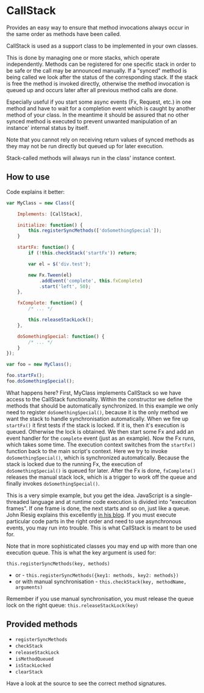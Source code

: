 CallStack
===========

Provides an easy way to ensure that method invocations always occur in the same order as methods have been called.

CallStack is used as a support class to be implemented in your own classes.

This is done by managing one or more stacks, which operate independently. Methods can be registered for one specific stack in order to be safe or the call may be announced manually. If a "synced" method is being called we look after the status of the corresponding stack. If the stack is free the method is invoked directly, otherwise the method invocation is queued up and occurs later after all previous method calls are done.

Especially useful if you start some async events (Fx, Request, etc.) in one method and have to wait for a completion event which is caught by another method of your class. In the meantime it should be assured that no other synced method is executed to prevent unwanted manipulation of an instance' internal status by itself.

Note that you cannot rely on receiving return values of synced methods as they may not be run directly but queued up for later execution.

Stack-called methods will always run in the class' instance context.

How to use
----------

Code explains it better:

``` js
var MyClass = new Class({

    Implements: [CallStack],

    initialize: function() {
        this.registerSyncMethods(['doSomethingSpecial']);
    }

    startFx: function() {
        if (!this.checkStack('startFx')) return;

        var el = $('div.test');

        new Fx.Tween(el)
            .addEvent('complete', this.fxComplete)
            .start('left', 50);
    },

    fxComplete: function() {
        /* ... */

        this.releaseStackLock();
    },

    doSomethingSpecial: function() {
        /* ... */
    }
});

var foo = new MyClass();

foo.startFx();
foo.doSomethingSpecial();
```

What happens here? First, MyClass implements CallStack so we have access to the CallStack functionality. Within the constructor we define the methods that should be automatically synchronized. In this example we only need to register `doSomethingSpecial()`, because it is the only method we want the stack to handle synchronisation automatically. When we fire up `startFx()` it first tests if the stack is locked. If it is, then it's execution is queued. Otherwise the lock is obtained. We then start some Fx and add an event handler for the `complete` event (just as an example). Now the Fx runs, which takes some time. The execution context switches from the `startFx()` function back to the main script's context. Here we try to invoke `doSomethingSpecial()`, which is synchronized automatically. Because the stack is locked due to the running Fx, the execution of `doSomethingSpecial()` is queued for later. After the Fx is done, `fxComplete()` releases the manual stack lock, which is a trigger to work off the queue and finally invokes `doSomethingSpecial()`.

This is a very simple example, but you get the idea. JavaScript is a single-threaded language and at runtime code execution is divided into "execution frames". If one frame is done, the next starts and so on, just like a queue. John Riesig explains this excellently [in his blog](http://ejohn.org/blog/how-javascript-timers-work/). If you must execute particular code parts in the right order and need to use asynchronous events, you may run into trouble. This is what CallStack is meant to be used for.

Note that in more sophisticated classes you may end up with more than one execution queue. This is what the key argument is used for:

`this.registerSyncMethods(key, methods)`
- or -
`this.registerSyncMethods({key1: methods, key2: methods})`
- or with manual synchronisation -
`this.checkStack(key, methodName, arguments)`

Remember if you use manual synchronisation, you must release the queue lock on the right queue:
`this.releaseStackLock(key)`

Provided methods
----------------

- `registerSyncMethods`
- `checkStack`
- `releaseStackLock`
- `isMethodQueued`
- `isStackLocked`
- `clearStack`

Have a look at the source to see the correct method signatures.
